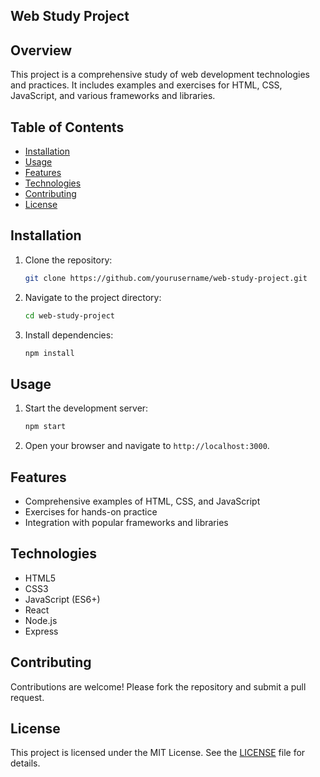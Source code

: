 ## Web Study Project

## Overview
This project is a comprehensive study of web development technologies and practices. It includes examples and exercises for HTML, CSS, JavaScript, and various frameworks and libraries.

## Table of Contents
- [Installation](#installation)
- [Usage](#usage)
- [Features](#features)
- [Technologies](#technologies)
- [Contributing](#contributing)
- [License](#license)

## Installation
1. Clone the repository:
    ```sh
    git clone https://github.com/yourusername/web-study-project.git
    ```
2. Navigate to the project directory:
    ```sh
    cd web-study-project
    ```
3. Install dependencies:
    ```sh
    npm install
    ```

## Usage
1. Start the development server:
    ```sh
    npm start
    ```
2. Open your browser and navigate to `http://localhost:3000`.

## Features
- Comprehensive examples of HTML, CSS, and JavaScript
- Exercises for hands-on practice
- Integration with popular frameworks and libraries

## Technologies
- HTML5
- CSS3
- JavaScript (ES6+)
- React
- Node.js
- Express

## Contributing
Contributions are welcome! Please fork the repository and submit a pull request.

## License
This project is licensed under the MIT License. See the [LICENSE](LICENSE) file for details.
